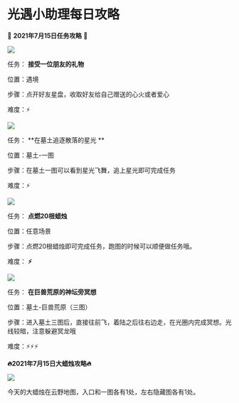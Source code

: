 # 光遇小助理每日攻略
👑 **2021年7月15日任务攻略** 👑

![](https://ok.166.net/reunionpub/ds/kol/20210715/000620-sbe58ijrnt.png)

任务： **接受一位朋友的礼物**

位置：遇境

步骤：点开好友星盘，收取好友给自己赠送的心火或者爱心

难度：⚡

![](https://ok.166.net/reunionpub/ds/kol/20210715/000826-opzsif5g7w.png)

任务： **在墓土追逐散落的星光  **

位置：墓土-一图

步骤：在墓土一图可以看到星光飞舞，追上星光即可完成任务

难度：⚡

![](https://ok.166.net/reunionpub/ds/kol/20210715/001108-f5v63jaw2m.png)

任务： **点燃20根蜡烛**

位置：任意场景

步骤：点燃20根蜡烛即可完成任务，跑图的时候可以顺便做任务哦。

难度： **⚡**

![](https://ok.166.net/reunionpub/ds/kol/20210715/001141-sbahpc25tl.png)

任务： **在巨兽荒原的神坛旁冥想**

位置：墓土-巨兽荒原（三图）

步骤：进入墓土三图后，直接往前飞，着陆之后往右边走，在光圈内完成冥想。光线较暗，注意躲避冥龙哦

难度：⚡⚡⚡

 **🔥2021年7月15日大蜡烛攻略🔥**

![](https://ok.166.net/reunionpub/ds/kol/20210715/001433-qmgdlhbi2u.png)

今天的大蜡烛在云野地图，入口和一图各有1处，左右隐藏图各有1处。

